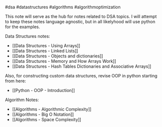 #dsa #datastructures #algorithms #algorithmoptimization 

This note will serve as the hub for notes related to DSA topics. I will attempt to keep these notes language agnostic, but in all likelyhood will use python for the examples.

Data Structures notes:
- [[Data Structures - Using Arrays]]
- [[Data Structures - Linked Lists]]
- [[Data Structures - Objects and dictionaries]]
- [[Data Structures - Memory and How Arrays Work]]
- [[Data Structures - Hash Tables Dictionaries and Associative Arrays]]

Also, for constructing custom data structures, revise OOP in python starting from here:
- [[Python - OOP - Introduction]]

Algorithm Notes:
- [[Algorithms - Algorithmic Complexity]]
- [[Algorithms - Big O Notation]]
- [[Algorithms - Space Complexity]]